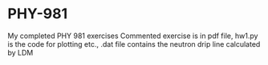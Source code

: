 # PHY-981
My completed PHY 981 exercises
Commented exercise is in pdf file, hw1.py is the code for plotting etc.,
.dat file contains the neutron drip line
calculated by LDM
